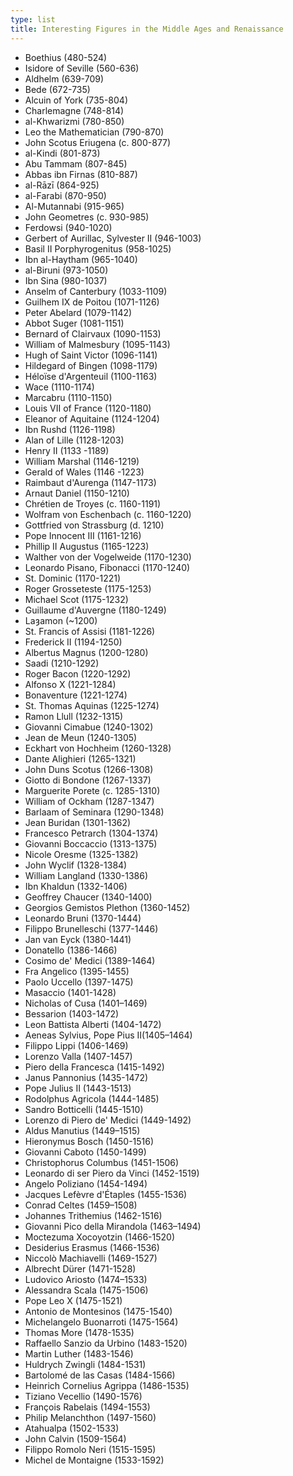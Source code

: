 ```yaml
---
type: list
title: Interesting Figures in the Middle Ages and Renaissance
---
```

- Boethius (480-524)
- Isidore of Seville (560-636)
- Aldhelm (639-709)
- Bede (672-735)
- Alcuin of York (735-804)
- Charlemagne (748-814)
- al-Khwarizmi (780-850)
- Leo the Mathematician (790-870)
- John Scotus Eriugena (c. 800-877)
- al-Kindi (801-873)
- Abu Tammam (807-845)
- Abbas ibn Firnas (810-887)
- al-Rāzī (864-925)
- al-Farabi (870-950)
- Al-Mutannabi (915-965)
- John Geometres (c. 930-985)
- Ferdowsi (940-1020)
- Gerbert of Aurillac, Sylvester II (946-1003)
- Basil II Porphyrogenitus (958-1025)
- Ibn al-Haytham (965-1040)
- al-Biruni (973-1050)
- Ibn Sina (980-1037)
- Anselm of Canterbury (1033-1109)
- Guilhem IX de Poitou (1071-1126)
- Peter Abelard (1079-1142)
- Abbot Suger (1081-1151)
- Bernard of Clairvaux (1090-1153)
- William of Malmesbury (1095-1143)
- Hugh of Saint Victor (1096-1141)
- Hildegard of Bingen (1098-1179)
- Héloïse d'Argenteuil (1100-1163)
- Wace (1110-1174)
- Marcabru (1110-1150)
- Louis VII of France (1120-1180)
- Eleanor of Aquitaine (1124-1204)
- Ibn Rushd (1126-1198)
- Alan of Lille (1128-1203)
- Henry II (1133 -1189)
- William Marshal (1146-1219)
- Gerald of Wales (1146 -1223)
- Raimbaut d'Aurenga (1147-1173)
- Arnaut Daniel (1150-1210)
- Chrétien de Troyes (c. 1160-1191)
- Wolfram von Eschenbach (c. 1160-1220)
- Gottfried von Strassburg (d. 1210)
- Pope Innocent III (1161-1216)
- Phillip II Augustus (1165-1223)
- Walther von der Vogelweide (1170-1230)
- Leonardo Pisano, Fibonacci (1170-1240)
- St. Dominic (1170-1221)
- Roger Grosseteste (1175-1253)
- Michael Scot (1175-1232)
- Guillaume d'Auvergne (1180-1249)
- Laȝamon (~1200)
- St. Francis of Assisi (1181-1226)
- Frederick II (1194-1250)
- Albertus Magnus (1200-1280)
- Saadi (1210-1292)
- Roger Bacon (1220-1292)
- Alfonso X (1221-1284)
- Bonaventure (1221-1274)
- St. Thomas Aquinas (1225-1274)
- Ramon Llull (1232-1315)
- Giovanni Cimabue (1240-1302)
- Jean de Meun (1240-1305)
- Eckhart von Hochheim (1260-1328)
- Dante Alighieri (1265-1321)
- John Duns Scotus (1266-1308)
- Giotto di Bondone (1267-1337)
- Marguerite Porete (c. 1285-1310)
- William of Ockham (1287-1347)
- Barlaam of Seminara (1290-1348) 
- Jean Buridan (1301-1362) 
- Francesco Petrarch (1304-1374) 
- Giovanni Boccaccio (1313-1375) 
- Nicole Oresme (1325-1382) 
- John Wyclif (1328-1384) 
- William Langland (1330-1386) 
- Ibn Khaldun (1332-1406) 
- Geoffrey Chaucer (1340-1400) 
- Georgios Gemistos Plethon (1360-1452) 
- Leonardo Bruni (1370-1444) 
- Filippo Brunelleschi (1377-1446) 
- Jan van Eyck (1380-1441) 
- Donatello (1386-1466) 
- Cosimo de' Medici (1389-1464) 
- Fra Angelico (1395-1455) 
- Paolo Uccello (1397-1475) 
- Masaccio (1401-1428) 
- Nicholas of Cusa (1401–1469) 
- Bessarion (1403-1472) 
- Leon Battista Alberti (1404-1472) 
- Aeneas Sylvius, Pope Pius II(1405–1464) 
- Filippo Lippi (1406-1469) 
- Lorenzo Valla (1407-1457) 
- Piero della Francesca (1415-1492) 
- Janus Pannonius (1435-1472) 
- Pope Julius II (1443-1513) 
- Rodolphus Agricola (1444-1485) 
- Sandro Botticelli (1445-1510) 
- Lorenzo di Piero de' Medici (1449-1492) 
- Aldus Manutius (1449–1515) 
- Hieronymus Bosch (1450-1516) 
- Giovanni Caboto (1450-1499) 
- Christophorus Columbus (1451-1506) 
- Leonardo di ser Piero da Vinci (1452-1519) 
- Angelo Poliziano (1454-1494) 
- Jacques Lefèvre d'Étaples (1455-1536) 
- Conrad Celtes (1459–1508) 
- Johannes Trithemius (1462-1516) 
- Giovanni Pico della Mirandola (1463–1494) 
- Moctezuma Xocoyotzin (1466-1520) 
- Desiderius Erasmus (1466-1536) 
- Niccolò Machiavelli (1469-1527) 
- Albrecht Dürer (1471-1528) 
- Ludovico Ariosto (1474–1533) 
- Alessandra Scala (1475-1506) 
- Pope Leo X (1475-1521) 
- Antonio de Montesinos (1475-1540) 
- Michelangelo Buonarroti (1475-1564) 
- Thomas More (1478-1535) 
- Raffaello Sanzio da Urbino (1483-1520) 
- Martin Luther (1483-1546) 
- Huldrych Zwingli (1484-1531) 
- Bartolomé de las Casas (1484-1566) 
- Heinrich Cornelius Agrippa (1486-1535) 
- Tiziano Vecellio (1490-1576) 
- François Rabelais (1494-1553) 
- Philip Melanchthon (1497-1560) 
- Atahualpa (1502-1533) 
- John Calvin (1509-1564) 
- Filippo Romolo Neri (1515-1595) 
- Michel de Montaigne (1533-1592)